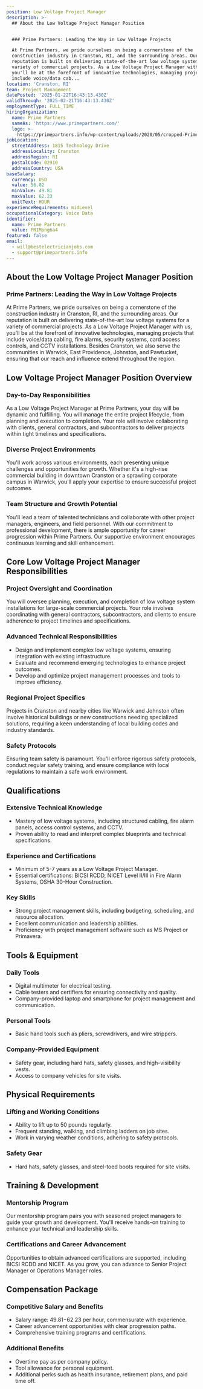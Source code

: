 ```yaml
---
position: Low Voltage Project Manager
description: >-
  ## About the Low Voltage Project Manager Position


  ### Prime Partners: Leading the Way in Low Voltage Projects

  At Prime Partners, we pride ourselves on being a cornerstone of the
  construction industry in Cranston, RI, and the surrounding areas. Our
  reputation is built on delivering state-of-the-art low voltage systems for a
  variety of commercial projects. As a Low Voltage Project Manager with us,
  you'll be at the forefront of innovative technologies, managing projects that
  include voice/data cab...
location: 'Cranston, RI'
team: Project Management
datePosted: '2025-01-22T16:43:13.430Z'
validThrough: '2025-02-21T16:43:13.430Z'
employmentType: FULL_TIME
hiringOrganization:
  name: Prime Partners
  sameAs: 'https://www.primepartners.com/'
  logo: >-
    https://primepartners.info/wp-content/uploads/2020/05/cropped-Prime-Partners-Logo-NO-BG-1.png
jobLocation:
  streetAddress: 1815 Technology Drive
  addressLocality: Cranston
  addressRegion: RI
  postalCode: 02910
  addressCountry: USA
baseSalary:
  currency: USD
  value: 56.02
  minValue: 49.81
  maxValue: 62.23
  unitText: HOUR
experienceRequirements: midLevel
occupationalCategory: Voice Data
identifier:
  name: Prime Partners
  value: PRIMpng6a4
featured: false
email:
  - will@bestelectricianjobs.com
  - support@primepartners.info
---
```




## About the Low Voltage Project Manager Position

### Prime Partners: Leading the Way in Low Voltage Projects
At Prime Partners, we pride ourselves on being a cornerstone of the construction industry in Cranston, RI, and the surrounding areas. Our reputation is built on delivering state-of-the-art low voltage systems for a variety of commercial projects. As a Low Voltage Project Manager with us, you'll be at the forefront of innovative technologies, managing projects that include voice/data cabling, fire alarms, security systems, card access controls, and CCTV installations. Besides Cranston, we also serve the communities in Warwick, East Providence, Johnston, and Pawtucket, ensuring that our reach and influence extend throughout the region.

## Low Voltage Project Manager Position Overview

### Day-to-Day Responsibilities
As a Low Voltage Project Manager at Prime Partners, your day will be dynamic and fulfilling. You will manage the entire project lifecycle, from planning and execution to completion. Your role will involve collaborating with clients, general contractors, and subcontractors to deliver projects within tight timelines and specifications.

### Diverse Project Environments
You'll work across various environments, each presenting unique challenges and opportunities for growth. Whether it's a high-rise commercial building in downtown Cranston or a sprawling corporate campus in Warwick, you'll apply your expertise to ensure successful project outcomes.

### Team Structure and Growth Potential
You'll lead a team of talented technicians and collaborate with other project managers, engineers, and field personnel. With our commitment to professional development, there is ample opportunity for career progression within Prime Partners. Our supportive environment encourages continuous learning and skill enhancement.

## Core Low Voltage Project Manager Responsibilities

### Project Oversight and Coordination
You will oversee planning, execution, and completion of low voltage system installations for large-scale commercial projects. Your role involves coordinating with general contractors, subcontractors, and clients to ensure adherence to project timelines and specifications. 

### Advanced Technical Responsibilities
- Design and implement complex low voltage systems, ensuring integration with existing infrastructure.
- Evaluate and recommend emerging technologies to enhance project outcomes.
- Develop and optimize project management processes and tools to improve efficiency.

### Regional Project Specifics
Projects in Cranston and nearby cities like Warwick and Johnston often involve historical buildings or new constructions needing specialized solutions, requiring a keen understanding of local building codes and industry standards.

### Safety Protocols
Ensuring team safety is paramount. You'll enforce rigorous safety protocols, conduct regular safety training, and ensure compliance with local regulations to maintain a safe work environment.

## Qualifications

### Extensive Technical Knowledge
- Mastery of low voltage systems, including structured cabling, fire alarm panels, access control systems, and CCTV.
- Proven ability to read and interpret complex blueprints and technical specifications.

### Experience and Certifications
- Minimum of 5-7 years as a Low Voltage Project Manager.
- Essential certifications: BICSI RCDD, NICET Level II/III in Fire Alarm Systems, OSHA 30-Hour Construction.

### Key Skills
- Strong project management skills, including budgeting, scheduling, and resource allocation.
- Excellent communication and leadership abilities.
- Proficiency with project management software such as MS Project or Primavera.

## Tools & Equipment

### Daily Tools
- Digital multimeter for electrical testing.
- Cable testers and certifiers for ensuring connectivity and quality.
- Company-provided laptop and smartphone for project management and communication.

### Personal Tools
- Basic hand tools such as pliers, screwdrivers, and wire strippers.

### Company-Provided Equipment
- Safety gear, including hard hats, safety glasses, and high-visibility vests.
- Access to company vehicles for site visits.

## Physical Requirements

### Lifting and Working Conditions
- Ability to lift up to 50 pounds regularly.
- Frequent standing, walking, and climbing ladders on job sites.
- Work in varying weather conditions, adhering to safety protocols.

### Safety Gear
- Hard hats, safety glasses, and steel-toed boots required for site visits.

## Training & Development

### Mentorship Program
Our mentorship program pairs you with seasoned project managers to guide your growth and development. You'll receive hands-on training to enhance your technical and leadership skills.

### Certifications and Career Advancement
Opportunities to obtain advanced certifications are supported, including BICSI RCDD and NICET. As you grow, you can advance to Senior Project Manager or Operations Manager roles.

## Compensation Package

### Competitive Salary and Benefits
- Salary range: $49.81-$62.23 per hour, commensurate with experience.
- Career advancement opportunities with clear progression paths.
- Comprehensive training programs and certifications.

### Additional Benefits
- Overtime pay as per company policy.
- Tool allowance for personal equipment.
- Additional perks such as health insurance, retirement plans, and paid time off.